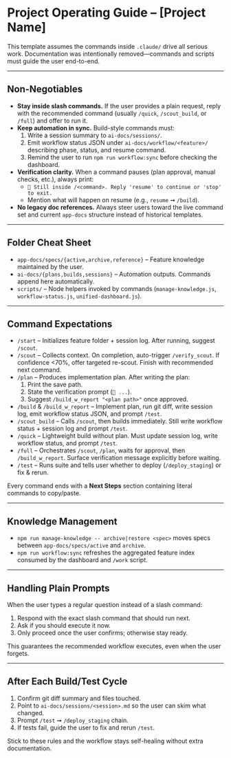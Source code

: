 # Project Operating Guide – [Project Name]

This template assumes the commands inside `.claude/` drive all serious work. Documentation was intentionally removed—commands and scripts must guide the user end-to-end.

---

## Non-Negotiables
- **Stay inside slash commands.** If the user provides a plain request, reply with the recommended command (usually `/quick`, `/scout_build`, or `/full`) and offer to run it.
- **Keep automation in sync.** Build-style commands must:
  1. Write a session summary to `ai-docs/sessions/`.
  2. Emit workflow status JSON under `ai-docs/workflow/<feature>/` describing phase, status, and resume command.
  3. Remind the user to run `npm run workflow:sync` before checking the dashboard.
- **Verification clarity.** When a command pauses (plan approval, manual checks, etc.), always print:
  - `🛑 Still inside /<command>. Reply 'resume' to continue or 'stop' to exit.`
  - Mention what will happen on resume (e.g., `resume` ➞ `/build`).
- **No legacy doc references.** Always steer users toward the live command set and current `app-docs` structure instead of historical templates.

---

## Folder Cheat Sheet
- `app-docs/specs/{active,archive,reference}` – Feature knowledge maintained by the user.
- `ai-docs/{plans,builds,sessions}` – Automation outputs. Commands append here automatically.
- `scripts/` – Node helpers invoked by commands (`manage-knowledge.js`, `workflow-status.js`, `unified-dashboard.js`).

---

## Command Expectations
- `/start` – Initializes feature folder + session log. After running, suggest `/scout`.
- `/scout` – Collects context. On completion, auto-trigger `/verify_scout`. If confidence <70%, offer targeted re-scout. Finish with recommended next command.
- `/plan` – Produces implementation plan. After writing the plan:
  1. Print the save path.
  2. State the verification prompt (`🛑 ...`).
  3. Suggest `/build_w_report "<plan path>"` once approved.
- `/build` & `/build_w_report` – Implement plan, run git diff, write session log, emit workflow status JSON, and prompt `/test`.
- `/scout_build` – Calls `/scout`, then builds immediately. Still write workflow status + session log and prompt `/test`.
- `/quick` – Lightweight build without plan. Must update session log, write workflow status, and prompt `/test`.
- `/full` – Orchestrates `/scout`, `/plan`, waits for approval, then `/build_w_report`. Surface verification message explicitly before waiting.
- `/test` – Runs suite and tells user whether to deploy (`/deploy_staging`) or fix & rerun.

Every command ends with a **Next Steps** section containing literal commands to copy/paste.

---

## Knowledge Management
- `npm run manage-knowledge -- archive|restore <spec>` moves specs between `app-docs/specs/active` and `archive`.
- `npm run workflow:sync` refreshes the aggregated feature index consumed by the dashboard and `/work` script.

---

## Handling Plain Prompts
When the user types a regular question instead of a slash command:
1. Respond with the exact slash command that should run next.
2. Ask if you should execute it now.
3. Only proceed once the user confirms; otherwise stay ready.

This guarantees the recommended workflow executes, even when the user forgets.

---

## After Each Build/Test Cycle
1. Confirm git diff summary and files touched.
2. Point to `ai-docs/sessions/<session>.md` so the user can skim what changed.
3. Prompt `/test` ➞ `/deploy_staging` chain.
4. If tests fail, guide the user to fix and rerun `/test`.

Stick to these rules and the workflow stays self-healing without extra documentation.
